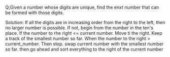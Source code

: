 Q;Given a number whose digits are unique, find the enxt number that can be formed with those digits. 

Solution: If all the digits are in increasing order from the right to the left, then no larger number is possible. If not, begin from the number in the ten's place. If the number to rhe right <= current number. Move ti the right. Keep a track of the smallest number so far. When the number to the right > current_number. Then stop. swap current number with the smallest number so far. then go ahead and sort everything to the right of the current number
